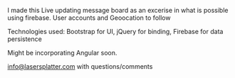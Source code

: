 ﻿
I made this Live updating message board as an excerise in what is possible using firebase.  User accounts and Geoocation to follow


Technologies used: Bootstrap for UI, jQuery for binding, Firebase for data persistence

Might be incorporating Angular soon.

info@lasersplatter.com with questions/comments

